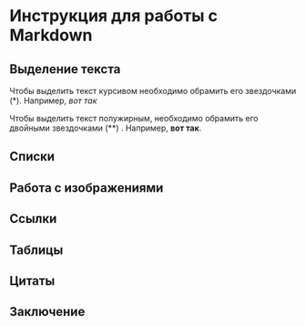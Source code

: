 # Инструкция для работы с Markdown

## Выделение текста

Чтобы выделить текст курсивом необходимо обрамить его звездочками (*). Например, *вот так*

Чтобы выделить текст полужирным, необходимо обрамить его двойными звездочками (**)
. Например, **вот так**.
## Списки

## Работа с изображениями

## Ссылки

## Таблицы

## Цитаты

## Заключение